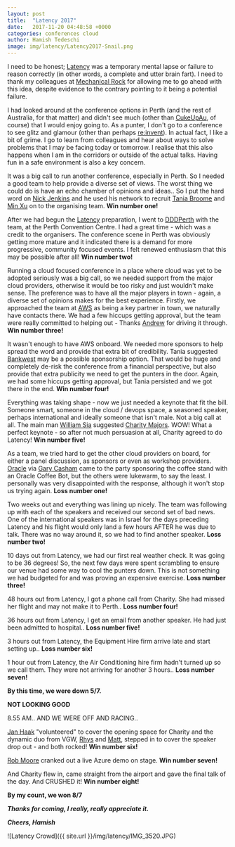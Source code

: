 ```yaml
---
layout: post
title:  "Latency 2017"
date:   2017-11-20 04:48:58 +0000
categories: conferences cloud
author: Hamish Tedeschi
image: img/latency/Latency2017-Snail.png
---
```


I need to be honest; [Latency](https://latencyconf.io/) was a temporary mental lapse or failure to reason correctly (in other words, a complete and utter brain fart). I need to thank my colleagues at [Mechanical Rock](https://mechanicalrock.io/) for allowing me to go ahead with this idea, despite evidence to the contrary pointing to it being a potential failure. 

I had looked around at the conference options in Perth (and the rest of Australia, for that matter) and didn't see much (other than [CukeUpAu](https://cucumber.io/events/cukeup-au-2016), of course) that I would enjoy going to. As a punter, I don't go to a conference to see glitz and glamour (other than perhaps [re:invent](https://reinvent.awsevents.com/)). In actual fact, I like a bit of grime. I go to learn from colleagues and hear about ways to solve problems that I may be facing today or tomorrow. I realise that this also happens when I am in the corridors or outside of the actual talks. Having fun in a safe environment is also a key concern.

It was a big call to run another conference, especially in Perth. So I needed a good team to help provide a diverse set of views. The worst thing we could do is have an echo chamber of opinions and ideas.. So I put the hard word on [Nick Jenkins](https://www.linkedin.com/in/nickvjenkins/) and he used his network to recruit [Tania Broome](https://www.linkedin.com/in/taniabroome/) and [Min Xu](https://www.linkedin.com/in/min-xu-ab700921/) on to the organising team. **Win number one!**

After we had begun the [Latency](https://latencyconf.io/) preparation, I went to [DDDPerth](https://dddperth.com/) with the team, at the Perth Convention Centre. I had a great time - which was a credit to the organisers. The conference scene in Perth was obviously getting more mature and it indicated there is a demand for more progressive, community focused events. I felt renewed enthusiasm that this may be possible after all! **Win number two!**

Running a cloud focused conference in a place where cloud was yet to be adopted seriously was a big call, so we needed support from the major cloud providers, otherwise it would be too risky and just wouldn't make sense. The preference was to have all the major players in town - again, a diverse set of opinions makes for the best experience. Firstly, we approached the team at [AWS](https://aws.amazon.com/) as being a key partner in town, we naturally have contacts there. We had a few hiccups getting approval, but the team were really committed to helping out - Thanks [Andrew](https://www.linkedin.com/in/andrew-winter-43724315/) for driving it through. **Win number three!** 

It wasn't enough to have AWS onboard. We needed more sponsors to help spread the word and provide that extra bit of credibility. Tania suggested [Bankwest](https://www.bankwest.com.au/) may be a possible sponsorship option. That would be huge and completely de-risk the conference from a financial perspective, but also provide that extra publicity we need to get the punters in the door. Again, we had some hiccups getting approval, but Tania persisted and we got there in the end. **Win number four!**

Everything was taking shape - now we just needed a keynote that fit the bill. Someone smart, someone in the cloud / devops space, a seasoned speaker, perhaps international and ideally someone that isn't male. Not a big call at all. The main man [William Sia](https://www.linkedin.com/in/william-sia-67880956/) suggested [Charity Majors](https://www.linkedin.com/in/charity-majors-826b765/). WOW! What a perfect keynote - so after not much persuasion at all, Charity agreed to do Latency! **Win number five!**

As a team, we tried hard to get the other cloud providers on board, for either a panel discussion, as sponsors or even as workshop providers. [Oracle](https://www.oracle.com/index.html) via [Gary Casham](https://www.linkedin.com/in/gary-casham-042b2b7b/) came to the party sponsoring the coffee stand with an Oracle Coffee Bot, but the others were lukewarm, to say the least. I personally was very disappointed with the response, although it won't stop us trying again. **Loss number one!**

Two weeks out and everything was lining up nicely. The team was following up with each of the speakers and received our second set of bad news. One of the international speakers was in Israel for the days preceding Latency and his flight would only land a few hours AFTER he was due to talk. There was no way around it, so we had to find another speaker. **Loss number two!**

10 days out from Latency, we had our first real weather check. It was going to be 36 degrees! So, the next few days were spent scrambling to ensure our venue had some way to cool the punters down. This is not something we had budgeted for and was proving an expensive exercise. **Loss number three!**

48 hours out from Latency, I got a phone call from Charity. She had missed her flight and may not make it to Perth..  **Loss number four!**

36 hours out from Latency, I get an email from another speaker. He had just been admitted to hospital.. **Loss number five!**

3 hours out from Latency, the Equipment Hire firm arrive late and start setting up..  **Loss number six!**

1 hour out from Latency, the Air Conditioning hire firm hadn't turned up so we call them. They were not arriving for another 3 hours.. **Loss number seven!**

**By this time, we were down 5/7.**

**NOT LOOKING GOOD**

8.55 AM.. AND WE WERE OFF AND RACING..

[Jan Haak](https://www.linkedin.com/in/haakjan/) "volunteered" to cover the opening space for Charity and the dynamic duo from VGW, [Rhys](https://www.linkedin.com/in/rhysc/) and [Matt](https://www.linkedin.com/in/matthewstephenjames/), stepped in to cover the speaker drop out - and both rocked! **Win number six!** 

[Rob Moore](https://www.linkedin.com/in/robdmoore1/) cranked out a live Azure demo on stage. **Win number seven!** 

And Charity flew in, came straight from the airport and gave the final talk of the day. And CRUSHED it! **Win number eight!** 

**By my count, we won 8/7**

***Thanks for coming, I really, really appreciate it.***

***Cheers, Hamish***

![Latency Crowd]({{ site.url }}/img/latency/IMG_3520.JPG)